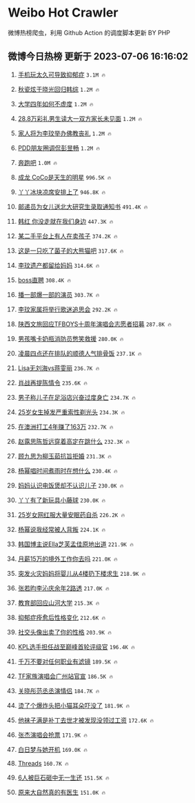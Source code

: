 # Weibo Hot Crawler 



微博热榜爬虫，利用 Github Action 的调度脚本更新 BY PHP 


## 微博今日热榜 更新于 2023-07-06 16:16:02 
1. [手机玩太久可导致抑郁症](https://s.weibo.com/weibo?q=%23%E6%89%8B%E6%9C%BA%E7%8E%A9%E5%A4%AA%E4%B9%85%E5%8F%AF%E5%AF%BC%E8%87%B4%E6%8A%91%E9%83%81%E7%97%87%23&t=31&band_rank=1&Refer=top) `3.1M 🔥` 

1. [秋瓷炫于晓光回归韩综](https://s.weibo.com/weibo?q=%23%E7%A7%8B%E7%93%B7%E7%82%AB%E4%BA%8E%E6%99%93%E5%85%89%E5%9B%9E%E5%BD%92%E9%9F%A9%E7%BB%BC%23&t=31&band_rank=2&Refer=top) `1.2M 🔥` 

1. [大学四年如何不虚度](https://s.weibo.com/weibo?q=%23%E5%A4%A7%E5%AD%A6%E5%9B%9B%E5%B9%B4%E5%A6%82%E4%BD%95%E4%B8%8D%E8%99%9A%E5%BA%A6%23&t=31&band_rank=3&Refer=top) `1.2M 🔥` 

1. [28.8万彩礼男生读大一双方家长未见面](https://s.weibo.com/weibo?q=%2328.8%E4%B8%87%E5%BD%A9%E7%A4%BC%E7%94%B7%E7%94%9F%E8%AF%BB%E5%A4%A7%E4%B8%80%E5%8F%8C%E6%96%B9%E5%AE%B6%E9%95%BF%E6%9C%AA%E8%A7%81%E9%9D%A2%23&t=31&band_rank=4&Refer=top) `1.2M 🔥` 

1. [家人将为李玟举办佛教丧礼](https://s.weibo.com/weibo?q=%23%E5%AE%B6%E4%BA%BA%E5%B0%86%E4%B8%BA%E6%9D%8E%E7%8E%9F%E4%B8%BE%E5%8A%9E%E4%BD%9B%E6%95%99%E4%B8%A7%E7%A4%BC%23&t=31&band_rank=5&Refer=top) `1.2M 🔥` 

1. [PDD朋友圈调侃彭昱畅](https://s.weibo.com/weibo?q=%23PDD%E6%9C%8B%E5%8F%8B%E5%9C%88%E8%B0%83%E4%BE%83%E5%BD%AD%E6%98%B1%E7%95%85%23&t=31&band_rank=6&Refer=top) `1.2M 🔥` 

1. [奔跑吧](https://s.weibo.com/weibo?q=%E5%A5%94%E8%B7%91%E5%90%A7&t=31&band_rank=7&Refer=top) `1.0M 🔥` 

1. [成龙 CoCo是天生的明星](https://s.weibo.com/weibo?q=%23%E6%88%90%E9%BE%99%20CoCo%E6%98%AF%E5%A4%A9%E7%94%9F%E7%9A%84%E6%98%8E%E6%98%9F%23&t=31&band_rank=8&Refer=top) `996.5K 🔥` 

1. [丫丫冰块凉席安排上了](https://s.weibo.com/weibo?q=%23%E4%B8%AB%E4%B8%AB%E5%86%B0%E5%9D%97%E5%87%89%E5%B8%AD%E5%AE%89%E6%8E%92%E4%B8%8A%E4%BA%86%23&t=31&band_rank=9&Refer=top) `946.8K 🔥` 

1. [邮递员为女儿送北大研究生录取通知书](https://s.weibo.com/weibo?q=%23%E9%82%AE%E9%80%92%E5%91%98%E4%B8%BA%E5%A5%B3%E5%84%BF%E9%80%81%E5%8C%97%E5%A4%A7%E7%A0%94%E7%A9%B6%E7%94%9F%E5%BD%95%E5%8F%96%E9%80%9A%E7%9F%A5%E4%B9%A6%23&t=31&band_rank=10&Refer=top) `491.4K 🔥` 

1. [韩红 你没走就在我们身边](https://s.weibo.com/weibo?q=%E9%9F%A9%E7%BA%A2%20%E4%BD%A0%E6%B2%A1%E8%B5%B0%E5%B0%B1%E5%9C%A8%E6%88%91%E4%BB%AC%E8%BA%AB%E8%BE%B9&t=31&band_rank=11&Refer=top) `447.3K 🔥` 

1. [某二手平台上有人在卖孩子](https://s.weibo.com/weibo?q=%23%E6%9F%90%E4%BA%8C%E6%89%8B%E5%B9%B3%E5%8F%B0%E4%B8%8A%E6%9C%89%E4%BA%BA%E5%9C%A8%E5%8D%96%E5%AD%A9%E5%AD%90%23&t=31&band_rank=12&Refer=top) `374.2K 🔥` 

1. [这是一只吃了菌子的大熊猫吧](https://s.weibo.com/weibo?q=%23%E8%BF%99%E6%98%AF%E4%B8%80%E5%8F%AA%E5%90%83%E4%BA%86%E8%8F%8C%E5%AD%90%E7%9A%84%E5%A4%A7%E7%86%8A%E7%8C%AB%E5%90%A7%23&t=31&band_rank=13&Refer=top) `317.6K 🔥` 

1. [李玟遗产都留给妈妈](https://s.weibo.com/weibo?q=%23%E6%9D%8E%E7%8E%9F%E9%81%97%E4%BA%A7%E9%83%BD%E7%95%99%E7%BB%99%E5%A6%88%E5%A6%88%23&t=31&band_rank=14&Refer=top) `314.6K 🔥` 

1. [boss直聘](https://s.weibo.com/weibo?q=boss%E7%9B%B4%E8%81%98&t=31&band_rank=15&Refer=top) `308.4K 🔥` 

1. [播一部爆一部的演员](https://s.weibo.com/weibo?q=%23%E6%92%AD%E4%B8%80%E9%83%A8%E7%88%86%E4%B8%80%E9%83%A8%E7%9A%84%E6%BC%94%E5%91%98%23&t=31&band_rank=16&Refer=top) `303.7K 🔥` 

1. [李玟家属将举行歌迷追思会](https://s.weibo.com/weibo?q=%23%E6%9D%8E%E7%8E%9F%E5%AE%B6%E5%B1%9E%E5%B0%86%E4%B8%BE%E8%A1%8C%E6%AD%8C%E8%BF%B7%E8%BF%BD%E6%80%9D%E4%BC%9A%23&t=31&band_rank=17&Refer=top) `292.2K 🔥` 

1. [陕西文旅回应TFBOYS十周年演唱会志愿者招募](https://s.weibo.com/weibo?q=%23%E9%99%95%E8%A5%BF%E6%96%87%E6%97%85%E5%9B%9E%E5%BA%94TFBOYS%E5%8D%81%E5%91%A8%E5%B9%B4%E6%BC%94%E5%94%B1%E4%BC%9A%E5%BF%97%E6%84%BF%E8%80%85%E6%8B%9B%E5%8B%9F%23&t=31&band_rank=18&Refer=top) `287.8K 🔥` 

1. [男孩嘴卡奶瓶消防员憋笑救援](https://s.weibo.com/weibo?q=%23%E7%94%B7%E5%AD%A9%E5%98%B4%E5%8D%A1%E5%A5%B6%E7%93%B6%E6%B6%88%E9%98%B2%E5%91%98%E6%86%8B%E7%AC%91%E6%95%91%E6%8F%B4%23&t=31&band_rank=19&Refer=top) `280.0K 🔥` 

1. [凌晨四点还在排队的顺德人气排骨饭](https://s.weibo.com/weibo?q=%E5%87%8C%E6%99%A8%E5%9B%9B%E7%82%B9%E8%BF%98%E5%9C%A8%E6%8E%92%E9%98%9F%E7%9A%84%E9%A1%BA%E5%BE%B7%E4%BA%BA%E6%B0%94%E6%8E%92%E9%AA%A8%E9%A5%AD&t=31&band_rank=20&Refer=top) `237.1K 🔥` 

1. [Lisa无刘海vs蒋雯丽](https://s.weibo.com/weibo?q=%23Lisa%E6%97%A0%E5%88%98%E6%B5%B7vs%E8%92%8B%E9%9B%AF%E4%B8%BD%23&t=31&band_rank=21&Refer=top) `236.7K 🔥` 

1. [肖战再提陈情令](https://s.weibo.com/weibo?q=%23%E8%82%96%E6%88%98%E5%86%8D%E6%8F%90%E9%99%88%E6%83%85%E4%BB%A4%23&t=31&band_rank=22&Refer=top) `235.6K 🔥` 

1. [男子称儿子在足浴店兴奋过度身亡](https://s.weibo.com/weibo?q=%23%E7%94%B7%E5%AD%90%E7%A7%B0%E5%84%BF%E5%AD%90%E5%9C%A8%E8%B6%B3%E6%B5%B4%E5%BA%97%E5%85%B4%E5%A5%8B%E8%BF%87%E5%BA%A6%E8%BA%AB%E4%BA%A1%23&t=31&band_rank=23&Refer=top) `234.7K 🔥` 

1. [25岁女生掉发严重索性剃光头](https://s.weibo.com/weibo?q=%2325%E5%B2%81%E5%A5%B3%E7%94%9F%E6%8E%89%E5%8F%91%E4%B8%A5%E9%87%8D%E7%B4%A2%E6%80%A7%E5%89%83%E5%85%89%E5%A4%B4%23&t=31&band_rank=24&Refer=top) `234.3K 🔥` 

1. [在澳洲打工4年赚了163万](https://s.weibo.com/weibo?q=%23%E5%9C%A8%E6%BE%B3%E6%B4%B2%E6%89%93%E5%B7%A54%E5%B9%B4%E8%B5%9A%E4%BA%86163%E4%B8%87%23&t=31&band_rank=25&Refer=top) `232.7K 🔥` 

1. [赵露思陈哲远穿着高定在跳什么](https://s.weibo.com/weibo?q=%23%E8%B5%B5%E9%9C%B2%E6%80%9D%E9%99%88%E5%93%B2%E8%BF%9C%E7%A9%BF%E7%9D%80%E9%AB%98%E5%AE%9A%E5%9C%A8%E8%B7%B3%E4%BB%80%E4%B9%88%23&t=31&band_rank=26&Refer=top) `232.3K 🔥` 

1. [顾九思为柳玉茹抗旨拒婚](https://s.weibo.com/weibo?q=%23%E9%A1%BE%E4%B9%9D%E6%80%9D%E4%B8%BA%E6%9F%B3%E7%8E%89%E8%8C%B9%E6%8A%97%E6%97%A8%E6%8B%92%E5%A9%9A%23&t=31&band_rank=27&Refer=top) `231.3K 🔥` 

1. [杨幂唱时间煮雨时在想什么](https://s.weibo.com/weibo?q=%23%E6%9D%A8%E5%B9%82%E5%94%B1%E6%97%B6%E9%97%B4%E7%85%AE%E9%9B%A8%E6%97%B6%E5%9C%A8%E6%83%B3%E4%BB%80%E4%B9%88%23&t=31&band_rank=28&Refer=top) `230.4K 🔥` 

1. [妈妈认识电饭煲却不认识儿子](https://s.weibo.com/weibo?q=%23%E5%A6%88%E5%A6%88%E8%AE%A4%E8%AF%86%E7%94%B5%E9%A5%AD%E7%85%B2%E5%8D%B4%E4%B8%8D%E8%AE%A4%E8%AF%86%E5%84%BF%E5%AD%90%23&t=31&band_rank=29&Refer=top) `230.0K 🔥` 

1. [丫丫有了新玩具小藤球](https://s.weibo.com/weibo?q=%23%E4%B8%AB%E4%B8%AB%E6%9C%89%E4%BA%86%E6%96%B0%E7%8E%A9%E5%85%B7%E5%B0%8F%E8%97%A4%E7%90%83%23&t=31&band_rank=30&Refer=top) `230.0K 🔥` 

1. [25岁女网红服大量安眠药自杀](https://s.weibo.com/weibo?q=%2325%E5%B2%81%E5%A5%B3%E7%BD%91%E7%BA%A2%E6%9C%8D%E5%A4%A7%E9%87%8F%E5%AE%89%E7%9C%A0%E8%8D%AF%E8%87%AA%E6%9D%80%23&t=31&band_rank=31&Refer=top) `226.2K 🔥` 

1. [杨幂说我经常被人背叛](https://s.weibo.com/weibo?q=%23%E6%9D%A8%E5%B9%82%E8%AF%B4%E6%88%91%E7%BB%8F%E5%B8%B8%E8%A2%AB%E4%BA%BA%E8%83%8C%E5%8F%9B%23&t=31&band_rank=32&Refer=top) `224.1K 🔥` 

1. [韩国博主说Ella芝芙孟佳原地出道](https://s.weibo.com/weibo?q=%23%E9%9F%A9%E5%9B%BD%E5%8D%9A%E4%B8%BB%E8%AF%B4Ella%E8%8A%9D%E8%8A%99%E5%AD%9F%E4%BD%B3%E5%8E%9F%E5%9C%B0%E5%87%BA%E9%81%93%23&t=31&band_rank=33&Refer=top) `221.9K 🔥` 

1. [月薪15万的境外工作你去吗](https://s.weibo.com/weibo?q=%23%E6%9C%88%E8%96%AA15%E4%B8%87%E7%9A%84%E5%A2%83%E5%A4%96%E5%B7%A5%E4%BD%9C%E4%BD%A0%E5%8E%BB%E5%90%97%23&t=31&band_rank=34&Refer=top) `221.0K 🔥` 

1. [突发火灾妈妈将婴儿从4楼扔下楼求生](https://s.weibo.com/weibo?q=%23%E7%AA%81%E5%8F%91%E7%81%AB%E7%81%BE%E5%A6%88%E5%A6%88%E5%B0%86%E5%A9%B4%E5%84%BF%E4%BB%8E4%E6%A5%BC%E6%89%94%E4%B8%8B%E6%A5%BC%E6%B1%82%E7%94%9F%23&t=31&band_rank=35&Refer=top) `218.9K 🔥` 

1. [张若昀李沁庆余年2路透](https://s.weibo.com/weibo?q=%23%E5%BC%A0%E8%8B%A5%E6%98%80%E6%9D%8E%E6%B2%81%E5%BA%86%E4%BD%99%E5%B9%B42%E8%B7%AF%E9%80%8F%23&t=31&band_rank=36&Refer=top) `217.0K 🔥` 

1. [教育部回应山河大学](https://s.weibo.com/weibo?q=%23%E6%95%99%E8%82%B2%E9%83%A8%E5%9B%9E%E5%BA%94%E5%B1%B1%E6%B2%B3%E5%A4%A7%E5%AD%A6%23&t=31&band_rank=37&Refer=top) `215.3K 🔥` 

1. [抑郁症痊愈后性格变化](https://s.weibo.com/weibo?q=%E6%8A%91%E9%83%81%E7%97%87%E7%97%8A%E6%84%88%E5%90%8E%E6%80%A7%E6%A0%BC%E5%8F%98%E5%8C%96&t=31&band_rank=38&Refer=top) `212.6K 🔥` 

1. [社交头像出卖了你的性格](https://s.weibo.com/weibo?q=%23%E7%A4%BE%E4%BA%A4%E5%A4%B4%E5%83%8F%E5%87%BA%E5%8D%96%E4%BA%86%E4%BD%A0%E7%9A%84%E6%80%A7%E6%A0%BC%23&t=31&band_rank=39&Refer=top) `203.9K 🔥` 

1. [KPL选手担任战至巅峰首轮评级官](https://s.weibo.com/weibo?q=%23KPL%E9%80%89%E6%89%8B%E6%8B%85%E4%BB%BB%E6%88%98%E8%87%B3%E5%B7%85%E5%B3%B0%E9%A6%96%E8%BD%AE%E8%AF%84%E7%BA%A7%E5%AE%98%23&t=31&band_rank=40&Refer=top) `196.4K 🔥` 

1. [千万不要对任何职业有滤镜](https://s.weibo.com/weibo?q=%E5%8D%83%E4%B8%87%E4%B8%8D%E8%A6%81%E5%AF%B9%E4%BB%BB%E4%BD%95%E8%81%8C%E4%B8%9A%E6%9C%89%E6%BB%A4%E9%95%9C&t=31&band_rank=41&Refer=top) `189.5K 🔥` 

1. [TF家族演唱会广州站官宣](https://s.weibo.com/weibo?q=%23TF%E5%AE%B6%E6%97%8F%E6%BC%94%E5%94%B1%E4%BC%9A%E5%B9%BF%E5%B7%9E%E7%AB%99%E5%AE%98%E5%AE%A3%23&t=31&band_rank=42&Refer=top) `186.5K 🔥` 

1. [关晓彤范丞丞演情侣](https://s.weibo.com/weibo?q=%23%E5%85%B3%E6%99%93%E5%BD%A4%E8%8C%83%E4%B8%9E%E4%B8%9E%E6%BC%94%E6%83%85%E4%BE%A3%23&t=31&band_rank=43&Refer=top) `184.7K 🔥` 

1. [烫了个爆炸头把小猫耳朵吓没了](https://s.weibo.com/weibo?q=%E7%83%AB%E4%BA%86%E4%B8%AA%E7%88%86%E7%82%B8%E5%A4%B4%E6%8A%8A%E5%B0%8F%E7%8C%AB%E8%80%B3%E6%9C%B5%E5%90%93%E6%B2%A1%E4%BA%86&t=31&band_rank=44&Refer=top) `181.9K 🔥` 

1. [他袜子满是补丁去世才被发现没领过工资](https://s.weibo.com/weibo?q=%23%E4%BB%96%E8%A2%9C%E5%AD%90%E6%BB%A1%E6%98%AF%E8%A1%A5%E4%B8%81%E5%8E%BB%E4%B8%96%E6%89%8D%E8%A2%AB%E5%8F%91%E7%8E%B0%E6%B2%A1%E9%A2%86%E8%BF%87%E5%B7%A5%E8%B5%84%23&t=31&band_rank=45&Refer=top) `172.6K 🔥` 

1. [张杰演唱会抢票](https://s.weibo.com/weibo?q=%23%E5%BC%A0%E6%9D%B0%E6%BC%94%E5%94%B1%E4%BC%9A%E6%8A%A2%E7%A5%A8%23&t=31&band_rank=46&Refer=top) `171.9K 🔥` 

1. [白日梦与她开机](https://s.weibo.com/weibo?q=%23%E7%99%BD%E6%97%A5%E6%A2%A6%E4%B8%8E%E5%A5%B9%E5%BC%80%E6%9C%BA%23&t=31&band_rank=47&Refer=top) `169.0K 🔥` 

1. [Threads](https://s.weibo.com/weibo?q=Threads&t=31&band_rank=48&Refer=top) `160.7K 🔥` 

1. [6人被巨石砸中无一生还](https://s.weibo.com/weibo?q=%236%E4%BA%BA%E8%A2%AB%E5%B7%A8%E7%9F%B3%E7%A0%B8%E4%B8%AD%E6%97%A0%E4%B8%80%E7%94%9F%E8%BF%98%23&t=31&band_rank=49&Refer=top) `151.5K 🔥` 

1. [原来大自然真的有医生](https://s.weibo.com/weibo?q=%23%E5%8E%9F%E6%9D%A5%E5%A4%A7%E8%87%AA%E7%84%B6%E7%9C%9F%E7%9A%84%E6%9C%89%E5%8C%BB%E7%94%9F%23&t=31&band_rank=50&Refer=top) `151.0K 🔥` 

